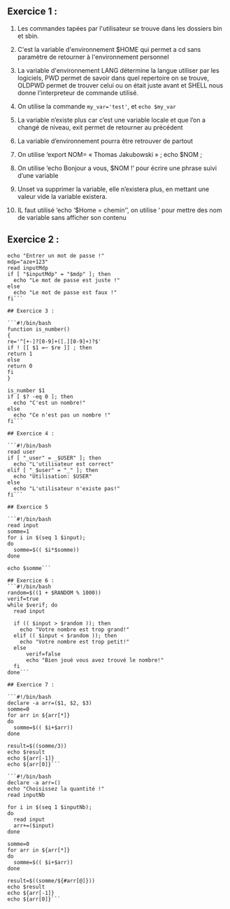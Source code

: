 ## Exercice 1 :

1.	Les commandes tapées par l'utilisateur se trouve dans les dossiers bin et sbin.

2.	C'est la variable d'environnement $HOME qui permet a cd sans paramètre de retourner à l'environnement personnel

3.	La variable d'environnement LANG détermine la langue utiliser par les logiciels, PWD permet de savoir dans quel repertoire on se trouve, OLDPWD permet de trouver celui ou on était juste avant et SHELL nous donne l'interpreteur de commande utilisé.

4. On utilise la commande ```my_var='test'```, et ```echo $my_var```

5.	La variable n’existe plus car c’est une variable locale et que l’on a changé de niveau, exit permet de retourner au précédent 

6.	 La variable d’environnement pourra être retrouver de partout

7.	On utilise ‘export NOM= « Thomas Jakubowski » ; echo $NOM ;
8.	On utilise ‘echo Bonjour a vous, $NOM !’ pour écrire une phrase suivi d’une variable
9.	Unset va supprimer la variable, elle n’existera plus, en mettant une valeur vide la variable existera.
10.	IL faut utilisé ‘echo ‘$Home = chemin’’, on utilise ‘ pour mettre des nom de variable sans afficher son contenu


## Exercice 2 :

```#!/bin/bash
echo "Entrer un mot de passe !"
mdp="aze+123"
read inputMdp
if [ "$inputMdp" = "$mdp" ]; then
  echo "Le mot de passe est juste !"
else
  echo "Le mot de passe est faux !"
fi```

## Exercice 3 :

```#!/bin/bash
function is_number()
{
re='^[+-]?[0-9]+([.][0-9]+)?$'
if ! [[ $1 =~ $re ]] ; then
return 1
else
return 0
fi
}

is_number $1
if [ $? -eq 0 ]; then
  echo "C'est un nombre!"
else 
  echo "Ce n'est pas un nombre !"
fi```

## Exercice 4 :

```#!/bin/bash
read user
if [ "_user" = _$USER" ]; then
  echo "L'utilisateur est correct"
elif [ "_$user" = "_" ]; then
  echo "Utilisation: $USER"
else
  echo "L'utilisateur n'existe pas!"
fi```

## Exercice 5

```#!/bin/bash
read input
somme=1
for i in $(seq 1 $input);
do
  somme=$(( $i*$somme))
done

echo $somme```

## Exercice 6 :
```#!/bin/bash
random=$((1 + $RANDOM % 1000))
verif=true
while $verif; do
  read input
  
  if (( $input > $random )); then
    echo "Votre nombre est trop grand!"
  elif (( $input < $random )); then
    echo "Votre nombre est trop petit!"
  else
      verif=false
      echo "Bien joué vous avez trouvé le nombre!"
  fi
done```

## Exercice 7 :

```#!/bin/bash
declare -a arr=($1, $2, $3)
somme=0
for arr in ${arr[*]}
do  
  somme=$(( $i+$arr))
done

result=$((somme/3))
echo $result
echo ${arr[-1]}
echo ${arr[0]}```

```#!/bin/bash
declare -a arr=()
echo "Choisissez la quantité !"
read inputNb

for i in $(seq 1 $inputNb);
do
  read input
  arr+=($input)
done

somme=0
for arr in ${arr[*]}
do  
  somme=$(( $i+$arr))
done

result=$((somme/${#arr[@]}))
echo $result
echo ${arr[-1]}
echo ${arr[0]}```
